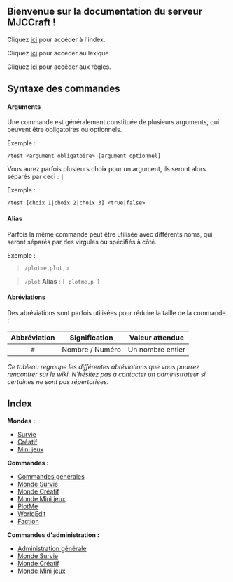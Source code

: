 ## Bienvenue sur la documentation du serveur MJCCraft !

Cliquez [ici](#index) pour accéder à l'index.

Cliquez [ici](https://mjccraft.github.io/lexique) pour accéder au lexique.

Cliquez [ici](https://mjccraft.github.io/regles.html) pour accéder aux règles.

## Syntaxe des commandes
#### Arguments
Une commande est généralement constituée de plusieurs arguments, qui peuvent être obligatoires ou optionnels.

Exemple :

`/test <argument obligatoire> [argument optionnel]`

Vous aurez parfois plusieurs choix pour un argument, ils seront alors séparés par ceci : `|`

Exemple :

`/test [choix 1|choix 2|choix 3] <true|false>`

#### Alias
Parfois la même commande peut être utilisée avec différents noms, qui seront séparés par des virgules ou spécifiés à côté.

Exemple :

> `/plotme,plot,p`

>`/plot`
> **Alias :** `[ plotme,p ]`

#### Abréviations
Des abréviations sont parfois utilisées pour réduire la taille de la commande :

|Abbréviation|Signification|Valeur attendue|
|:-----:|:-----:|:-----:|
|`#`|Nombre / Numéro|Un nombre entier|

*Ce tableau regroupe les différentes abréviations que vous pourrez rencontrer sur le wiki. N'hésitez pas à contacter un administrateur si certaines ne sont pas répertoriées.*
## Index

**Mondes :**
  * [Survie](https://mjccraft.github.io/monde/survie)
  * [Créatif](https://mjccraft.github.io/monde/creatif)
  * [Mini jeux](https://mjccraft.github.io/monde/mini-jeux)

**Commandes :**
  * [Commandes générales](https://mjccraft.github.io/cmd)
  * [Monde Survie](https://mjccraft.github.io/doc/survie)
  * [Monde Créatif](https://mjccraft.github.io/doc/creatif)
  * [Monde Mini jeux](https://mjccraft.github.io/doc/mini-jeux)
  * [PlotMe](https://mjccraft.github.io/doc/creatif/plot)
  * [WorldEdit](https://mjccraft.github.io/doc/creatif/worldedit)
  * [Faction](https://mjccraft.github.io/doc/survie/faction)

**Commandes d'administration :**
  * [Administration générale](https://mjccraft.github.io/doc/admin)
  * [Monde Survie](https://mjccraft.github.io/doc/survie/admin)
  * [Monde Créatif](https://mjccraft.github.io/doc/creatif/admin)
  * [Monde Mini jeux](https://mjccraft.github.io/mini-jeux/admin)
